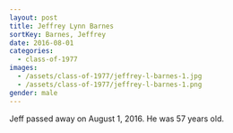 ```yaml
---
layout: post
title: Jeffrey Lynn Barnes
sortKey: Barnes, Jeffrey
date: 2016-08-01
categories:
  - class-of-1977
images:
  - /assets/class-of-1977/jeffrey-l-barnes-1.jpg
  - /assets/class-of-1977/jeffrey-l-barnes-1.png
gender: male
---
```

Jeff passed away on August 1, 2016.  He was 57 years old.
